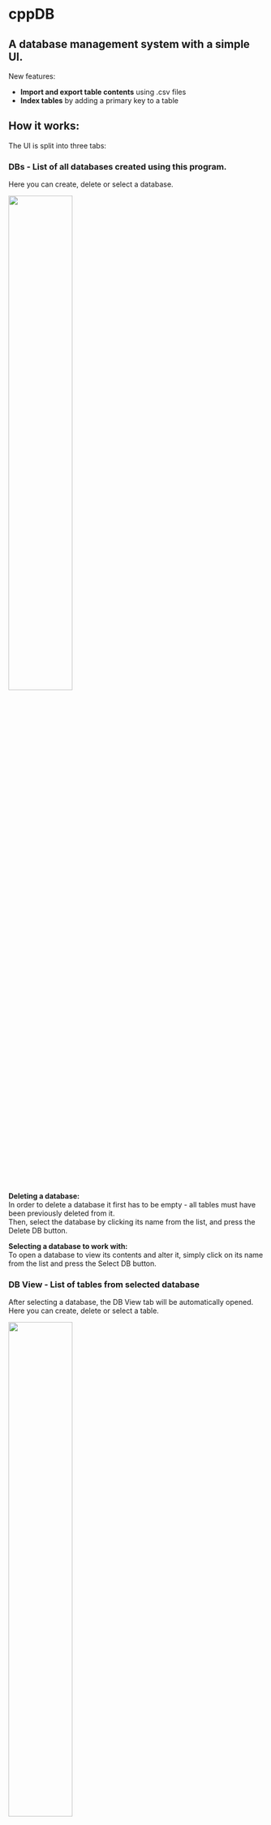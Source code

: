# cppDB
## A database management system with a simple UI.
New features:
* **Import and export table contents** using .csv files
* **Index tables** by adding a primary key to a table

## How it works:
The UI is split into three tabs:
### **DBs** - List of all databases created using this program.
Here you can create, delete or select a database.

<img src=https://user-images.githubusercontent.com/77592590/145303633-fca994e0-8cda-4426-b1de-ecb29c53ffd0.png height=50% width=50%/>

**Deleting a database:**<br/>
In order to delete a database it first has to be empty - all tables must have been previously deleted from it.<br/>
Then, select the database by clicking its name from the list, and press the Delete DB button.<br/>

**Selecting a database to work with:**<br/>
To open a database to view its contents and alter it, simply click on its name from the list and press the Select DB button.

### **DB View** - List of tables from selected database
After selecting a database, the DB View tab will be automatically opened.<br/>
Here you can create, delete or select a table.

<img src=https://user-images.githubusercontent.com/77592590/145307377-83d5f680-1e9b-4590-a085-33b3dce42f88.png height=50% width=50%/>

**Deleting a table:**<br/>
In order to delete a table, you have to select it by clicking its name from the tables list and press on the Delete Table button.

**Selecting a table:**<br/>
Selecting a table works just like selecting a database. Click on its name and press the Select Table button.

**Creating a new table:**<br/>
Creating a new table can be done in two ways:

1. by providing a .csv file containing the name of the columns optionally followed by a list of entries

    - Sample .csv file for a table containing two columns and initialized with three entries:<br/><img src=https://user-images.githubusercontent.com/77592590/145308040-47ea4595-759b-4640-890c-402233da0404.png height=50% width=50%/>

    - Column data types must be added manually. Maximum number of characters must also be specified for strings.<br/><img src=https://user-images.githubusercontent.com/77592590/145308272-eb9dd5ea-723d-46ab-82fd-aaaef5984556.png height=50% width=50%/>

2. by manually adding columns to the table

    - Adding a column that is also the primary key of the table:<br/><img src=https://user-images.githubusercontent.com/77592590/145309245-f48b0a24-b0ed-4cd4-a2bb-6bcba80c52df.png width=50% heigth=50%/>

    - Adding a column that is not the primary key of the table.<br/>Only one column can be the primary key of the table.<br/><img src=https://user-images.githubusercontent.com/77592590/145309377-8be8014b-6c39-4bbc-b035-762609190623.png height=50% width=50%/>

After creating these two tables and the associative table SongRef<br/>that is used to add songs to playlists, the table list should look like this:<br/>
<img src=https://user-images.githubusercontent.com/77592590/145309538-350690c4-4ba8-4c4e-ab6c-8f8b7ffd46e3.png height=50% width=50%/>

### **Table View** - A canvas for viewing table description and search query results.
After selecting a table, the Table View tab will be automatically opened.<br/>
Rows can be inserted, selected, updated, and deleted from this tab.

**Viewing table description:**<br/>
Viewing the description of the current table can be done by pressing the View Table Data button.<br/>
This will populate the canvas with a list of the columns added to the table.<br/>
Each column has the following descriptors:
- A boolean value, wether it is a primary key or not
- A string, the name of the column
- The data type of the column
- The size in bytes occupied by the column on disk

**Inserting rows from a .csv file:**<br/>
Press the Insert Rows from .csv File button. This will open a dialogue box asking for a file.
Select a file and press Open. The program will automatically insert all valid rows from the file.

Sample .csv file containing 6 rows<br/><img src=https://user-images.githubusercontent.com/77592590/145310749-7bbb45ae-6ea4-4fcb-8c31-34294a3b3fbf.png height=50% width=50%/>

**Inserting rows manually:**<br/>
Pressing the Insert button will open a dialogue box asking for a new row to be inserted.<br/>
Each column value should be separated by whitespace. Strings sould not contain any whitespace characters.<br/><br/><img src=https://user-images.githubusercontent.com/77592590/145311032-e6742ec6-f174-450f-89b4-c919a89fd506.png height=50% width=50%/>

**Selecting rows from table:**<br/>
In order to show all rows that satisfy a \<column_name\> = \<value\> condition, press the Select button.<br/>
This will open a dialogue box asking for \<column_name\> and \<value\>.<br/>
After filling the fields and pressing the Ok button, the canvas will be populated with the selected rows.<br/><br/><img src=https://user-images.githubusercontent.com/77592590/145311410-f0662267-1ae4-4b66-91d2-82414e46d3af.png heigth=50% width=50%/>

**Updating rows from table:**<br/>
If you want to update a column for certain rows of the table, press the Update button.<br/>
After filling the required fields, press the Ok button and the table will be updated.<br/>
**Warning:** Updating the primary key may be dangerous.<br/>
If the new value already exists, the entire updated row will be deleted.<br/>
This is because there can be no duplicates in the primary key column<br/><br/><img src=https://user-images.githubusercontent.com/77592590/145311792-f8c560bf-8720-4442-8b39-0a6447c1cdfc.png height=50% width=50%/>

**Deleting rows from the table:**<br/>
Deleting rows works similarly to selecting them. The program asks for a \<column_name\> - \<value\> pair.<br/>
All rows that satisfy the \<column_name\> = \<value\> condition will be deleted.<br/><br/><img src=https://user-images.githubusercontent.com/77592590/145312246-c36fd28b-1bb7-489e-a39a-697c3737fa6f.png height=50% width=50%/>


